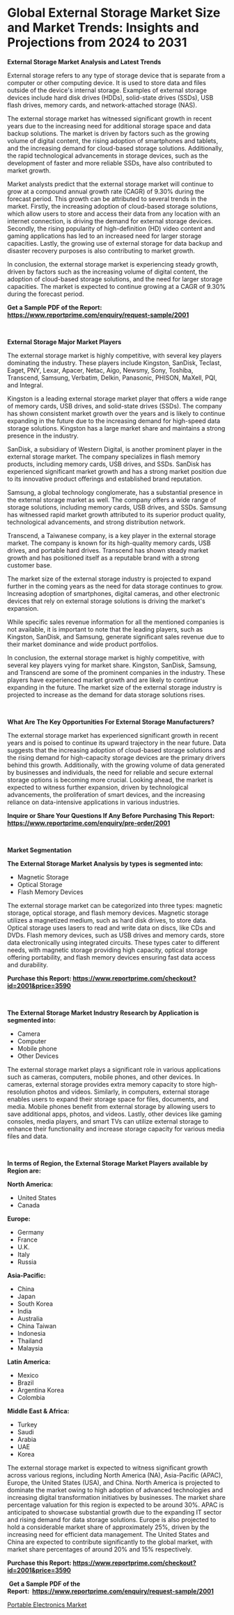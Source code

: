 <p><h1>Global External Storage Market Size and Market Trends: Insights and Projections from 2024 to 2031</h1></p><p><strong>External Storage Market Analysis and Latest Trends</strong></p>
<p><p>External storage refers to any type of storage device that is separate from a computer or other computing device. It is used to store data and files outside of the device's internal storage. Examples of external storage devices include hard disk drives (HDDs), solid-state drives (SSDs), USB flash drives, memory cards, and network-attached storage (NAS).</p><p>The external storage market has witnessed significant growth in recent years due to the increasing need for additional storage space and data backup solutions. The market is driven by factors such as the growing volume of digital content, the rising adoption of smartphones and tablets, and the increasing demand for cloud-based storage solutions. Additionally, the rapid technological advancements in storage devices, such as the development of faster and more reliable SSDs, have also contributed to market growth.</p><p>Market analysts predict that the external storage market will continue to grow at a compound annual growth rate (CAGR) of 9.30% during the forecast period. This growth can be attributed to several trends in the market. Firstly, the increasing adoption of cloud-based storage solutions, which allow users to store and access their data from any location with an internet connection, is driving the demand for external storage devices. Secondly, the rising popularity of high-definition (HD) video content and gaming applications has led to an increased need for larger storage capacities. Lastly, the growing use of external storage for data backup and disaster recovery purposes is also contributing to market growth.</p><p>In conclusion, the external storage market is experiencing steady growth, driven by factors such as the increasing volume of digital content, the adoption of cloud-based storage solutions, and the need for larger storage capacities. The market is expected to continue growing at a CAGR of 9.30% during the forecast period.</p></p>
<p><strong>Get a Sample PDF of the Report:&nbsp; <a href="https://www.reportprime.com/enquiry/request-sample/2001">https://www.reportprime.com/enquiry/request-sample/2001</a></strong></p>
<p>&nbsp;</p>
<p><strong>External Storage Major Market Players</strong></p>
<p><p>The external storage market is highly competitive, with several key players dominating the industry. These players include Kingston, SanDisk, Teclast, Eaget, PNY, Lexar, Apacer, Netac, Aigo, Newsmy, Sony, Toshiba, Transcend, Samsung, Verbatim, Delkin, Panasonic, PHISON, MaXell, PQI, and Integral. </p><p>Kingston is a leading external storage market player that offers a wide range of memory cards, USB drives, and solid-state drives (SSDs). The company has shown consistent market growth over the years and is likely to continue expanding in the future due to the increasing demand for high-speed data storage solutions. Kingston has a large market share and maintains a strong presence in the industry.</p><p>SanDisk, a subsidiary of Western Digital, is another prominent player in the external storage market. The company specializes in flash memory products, including memory cards, USB drives, and SSDs. SanDisk has experienced significant market growth and has a strong market position due to its innovative product offerings and established brand reputation.</p><p>Samsung, a global technology conglomerate, has a substantial presence in the external storage market as well. The company offers a wide range of storage solutions, including memory cards, USB drives, and SSDs. Samsung has witnessed rapid market growth attributed to its superior product quality, technological advancements, and strong distribution network.</p><p>Transcend, a Taiwanese company, is a key player in the external storage market. The company is known for its high-quality memory cards, USB drives, and portable hard drives. Transcend has shown steady market growth and has positioned itself as a reputable brand with a strong customer base.</p><p>The market size of the external storage industry is projected to expand further in the coming years as the need for data storage continues to grow. Increasing adoption of smartphones, digital cameras, and other electronic devices that rely on external storage solutions is driving the market's expansion.</p><p>While specific sales revenue information for all the mentioned companies is not available, it is important to note that the leading players, such as Kingston, SanDisk, and Samsung, generate significant sales revenue due to their market dominance and wide product portfolios.</p><p>In conclusion, the external storage market is highly competitive, with several key players vying for market share. Kingston, SanDisk, Samsung, and Transcend are some of the prominent companies in the industry. These players have experienced market growth and are likely to continue expanding in the future. The market size of the external storage industry is projected to increase as the demand for data storage solutions rises.</p></p>
<p>&nbsp;</p>
<p><strong>What Are The Key Opportunities For External Storage Manufacturers?</strong></p>
<p><p>The external storage market has experienced significant growth in recent years and is poised to continue its upward trajectory in the near future. Data suggests that the increasing adoption of cloud-based storage solutions and the rising demand for high-capacity storage devices are the primary drivers behind this growth. Additionally, with the growing volume of data generated by businesses and individuals, the need for reliable and secure external storage options is becoming more crucial. Looking ahead, the market is expected to witness further expansion, driven by technological advancements, the proliferation of smart devices, and the increasing reliance on data-intensive applications in various industries.</p></p>
<p><strong>Inquire or Share Your Questions If Any Before Purchasing This Report: <a href="https://www.reportprime.com/enquiry/pre-order/2001">https://www.reportprime.com/enquiry/pre-order/2001</a></strong></p>
<p>&nbsp;</p>
<p><strong>Market Segmentation</strong></p>
<p><strong>The External Storage Market Analysis by types is segmented into:</strong></p>
<p><ul><li>Magnetic Storage</li><li>Optical Storage</li><li>Flash Memory Devices</li></ul></p>
<p><p>The external storage market can be categorized into three types: magnetic storage, optical storage, and flash memory devices. Magnetic storage utilizes a magnetized medium, such as hard disk drives, to store data. Optical storage uses lasers to read and write data on discs, like CDs and DVDs. Flash memory devices, such as USB drives and memory cards, store data electronically using integrated circuits. These types cater to different needs, with magnetic storage providing high capacity, optical storage offering portability, and flash memory devices ensuring fast data access and durability.</p></p>
<p><strong>Purchase this Report:&nbsp;<a href="https://www.reportprime.com/checkout?id=2001&price=3590">https://www.reportprime.com/checkout?id=2001&price=3590</a></strong></p>
<p>&nbsp;</p>
<p><strong>The External Storage Market Industry Research by Application is segmented into:</strong></p>
<p><ul><li>Camera</li><li>Computer</li><li>Mobile phone</li><li>Other Devices</li></ul></p>
<p><p>The external storage market plays a significant role in various applications such as cameras, computers, mobile phones, and other devices. In cameras, external storage provides extra memory capacity to store high-resolution photos and videos. Similarly, in computers, external storage enables users to expand their storage space for files, documents, and media. Mobile phones benefit from external storage by allowing users to save additional apps, photos, and videos. Lastly, other devices like gaming consoles, media players, and smart TVs can utilize external storage to enhance their functionality and increase storage capacity for various media files and data.</p></p>
<p>&nbsp;</p>
<p><strong>In terms of Region, the External Storage Market Players available by Region are:</strong></p>
<p>
    <p> <strong> North America: </strong>
        <ul>
            <li>United States</li>
            <li>Canada</li>
        </ul>
        </p> 
    <p> <strong> Europe: </strong>
        <ul>
            <li>Germany</li>
            <li>France</li>
            <li>U.K.</li>
            <li>Italy</li>
            <li>Russia</li>
        </ul>
        </p> 
    <p> <strong> Asia-Pacific: </strong>
        <ul>
            <li>China</li>
            <li>Japan</li>
            <li>South Korea</li>
            <li>India</li>
            <li>Australia</li>
            <li>China Taiwan</li>
            <li>Indonesia</li>
            <li>Thailand</li>
            <li>Malaysia</li>
        </ul>
        </p> 
    <p> <strong> Latin America: </strong>
        <ul>
            <li>Mexico</li>
            <li>Brazil</li>
            <li>Argentina Korea</li>
            <li>Colombia</li>
        </ul>
        </p> 
    <p> <strong> Middle East & Africa: </strong>
        <ul>
            <li>Turkey</li>
            <li>Saudi</li>
            <li>Arabia</li>
            <li>UAE</li>
            <li>Korea</li>
        </ul>
    </p>
    </p>
<p><p>The external storage market is expected to witness significant growth across various regions, including North America (NA), Asia-Pacific (APAC), Europe, the United States (USA), and China. North America is projected to dominate the market owing to high adoption of advanced technologies and increasing digital transformation initiatives by businesses. The market share percentage valuation for this region is expected to be around 30%. APAC is anticipated to showcase substantial growth due to the expanding IT sector and rising demand for data storage solutions. Europe is also projected to hold a considerable market share of approximately 25%, driven by the increasing need for efficient data management. The United States and China are expected to contribute significantly to the global market, with market share percentages of around 20% and 15% respectively.</p></p>
<p><strong>Purchase this Report: <a href="https://www.reportprime.com/checkout?id=2001&price=3590">https://www.reportprime.com/checkout?id=2001&price=3590</a></strong></p>
<p>&nbsp;<strong>Get a Sample PDF of the Report:&nbsp;&nbsp;<a href="https://www.reportprime.com/enquiry/request-sample/2001">https://www.reportprime.com/enquiry/request-sample/2001</a></strong></p>
<p><strong></strong></p>
<p><p><a href="https://github.com/WillieWoodard/Market-Research-Report-List-2/blob/main/portable-electronics-market.md">Portable Electronics Market</a></p></p>